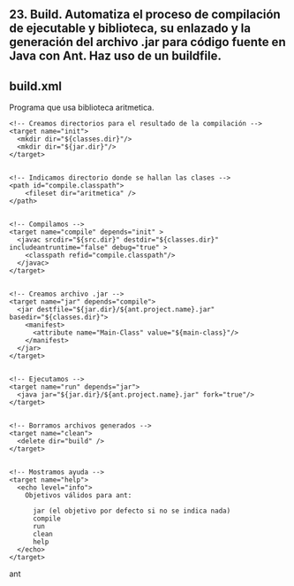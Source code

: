 ## 23. Build. Automatiza el proceso de compilación de ejecutable y biblioteca, su enlazado y la generación del archivo .jar para código fuente en Java con Ant. Haz uso de un buildfile.

## build.xml

<?xml version="1.0" encoding="UTF-8"?>
<project name="programa" default="jar" basedir=".">
  <description>Programa que usa biblioteca aritmetica.</description>
    <!-- Ejemplo de archivo de construcción (buildfile)
         Para crear este archivo se ha consultado:
         https://ant.apache.org/manual/tutorial-HelloWorldWithAnt.html
         (cc0) jamj2000
    -->
    <property name="src.dir"     value="."/>
    <property name="build.dir"   value="build"/>
    <property name="classes.dir" value="${build.dir}/classes"/>
    <property name="jar.dir"     value="${build.dir}/jar"/>
    <property name="main-class"  value="Main"/>


    <!-- Creamos directorios para el resultado de la compilación --> 
    <target name="init">
      <mkdir dir="${classes.dir}"/>
      <mkdir dir="${jar.dir}"/>
    </target>


    <!-- Indicamos directorio donde se hallan las clases --> 
    <path id="compile.classpath">
        <fileset dir="aritmetica" />
    </path>


    <!-- Compilamos --> 
    <target name="compile" depends="init" >
      <javac srcdir="${src.dir}" destdir="${classes.dir}" includeantruntime="false" debug="true" >
        <classpath refid="compile.classpath"/>
      </javac>
    </target>


    <!-- Creamos archivo .jar --> 
    <target name="jar" depends="compile">
      <jar destfile="${jar.dir}/${ant.project.name}.jar" basedir="${classes.dir}">
        <manifest>
          <attribute name="Main-Class" value="${main-class}"/>
        </manifest>
      </jar>
    </target>


    <!-- Ejecutamos --> 
    <target name="run" depends="jar">
      <java jar="${jar.dir}/${ant.project.name}.jar" fork="true"/>
    </target>


    <!-- Borramos archivos generados --> 
    <target name="clean">
      <delete dir="build" />
    </target>


    <!-- Mostramos ayuda --> 
    <target name="help">      
      <echo level="info">
        Objetivos válidos para ant:

          jar (el objetivo por defecto si no se indica nada)
          compile
          run
          clean
          help
      </echo>
    </target>

</project>


  ant

  
